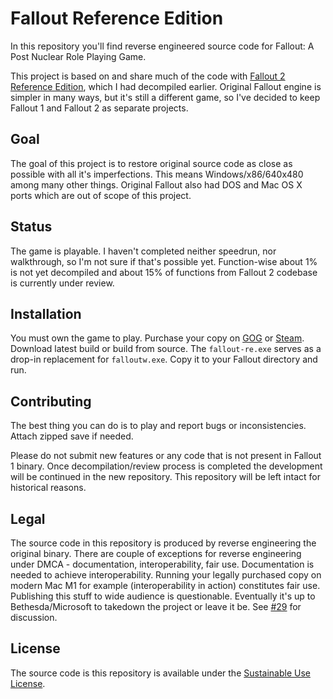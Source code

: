 # Fallout Reference Edition

In this repository you'll find reverse engineered source code for Fallout: A Post Nuclear Role Playing Game.

This project is based on and share much of the code with [Fallout 2 Reference Edition](https://github.com/alexbatalov/fallout2-re), which I had decompiled earlier. Original Fallout engine is simpler in many ways, but it's still a different game, so I've decided to keep Fallout 1 and Fallout 2 as separate projects.

## Goal

The goal of this project is to restore original source code as close as possible with all it's imperfections. This means Windows/x86/640x480 among many other things. Original Fallout also had DOS and Mac OS X ports which are out of scope of this project.

## Status

The game is playable. I haven't completed neither speedrun, nor walkthrough, so I'm not sure if that's possible yet. Function-wise about 1% is not yet decompiled and about 15% of functions from Fallout 2 codebase is currently under review.

## Installation

You must own the game to play. Purchase your copy on [GOG](https://www.gog.com/game/fallout) or [Steam](https://store.steampowered.com/app/38400). Download latest build or build from source. The `fallout-re.exe` serves as a drop-in replacement for `falloutw.exe`. Copy it to your Fallout directory and run.

## Contributing

The best thing you can do is to play and report bugs or inconsistencies. Attach zipped save if needed.

Please do not submit new features or any code that is not present in Fallout 1 binary. Once decompilation/review process is completed the development will be continued in the new repository. This repository will be left intact for historical reasons.

## Legal

The source code in this repository is produced by reverse engineering the original binary. There are couple of exceptions for reverse engineering under DMCA - documentation, interoperability, fair use. Documentation is needed to achieve interoperability. Running your legally purchased copy on modern Mac M1 for example (interoperability in action) constitutes fair use. Publishing this stuff to wide audience is questionable. Eventually it's up to Bethesda/Microsoft to takedown the project or leave it be. See [#29](https://github.com/alexbatalov/fallout2-re/issues/29) for discussion.

## License

The source code is this repository is available under the [Sustainable Use License](LICENSE.md).
